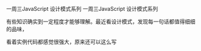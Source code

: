 一周三JavaScript 设计模式系列
一周三JavaScript 设计模式系列


有些知识确实到一定程度才能够理解。最近看设计模式，发现每一句话都值得细细的品味，


看着实例代码都感觉很强大，原来还可以这么写
